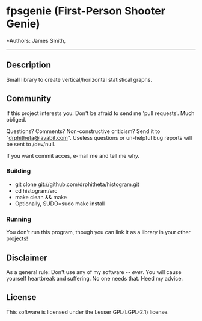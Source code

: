 # fpsgenie (First-Person Shooter Genie)

*Authors: James Smith, 

***

## Description

Small library to create vertical/horizontal statistical graphs.

## Community

If this project interests you: Don't be afraid to send me 'pull requests'.
Much obliged.

Questions? Comments? Non-constructive criticism? Send it to
"drphitheta@lavabit.com". Useless questions or un-helpful bug reports will
be sent to /dev/null.

If you want commit acces, e-mail me and tell me why.

### Building

* git clone git://github.com/drphitheta/histogram.git  
* cd histogram/src  
* make clean && make  
* Optionally, SUDO=sudo make install  

### Running

You don't run this program, though you can link it as a library in your other
projects!

## Disclaimer

As a general rule: Don't use any of my software -- *ever*. You will cause 
yourself heartbreak and suffering. No one needs that. Heed my advice.

## License

This software is licensed under the Lesser GPL(LGPL-2.1) license.
